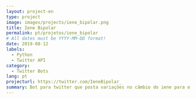 ```yaml
---
layout: project-en
type: project
image: images/projects/iene_bipolar.png
title: Iene Bipolar
permalink: pt/projetos/iene_bipolar
# All dates must be YYYY-MM-DD format!
date: 2019-08-12
labels:
  - Python
  - Twitter API
category:
  - Twitter Bots
lang: pt
projecturl: https://twitter.com/IeneBipolar_
summary: Bot para twitter que posta variações no câmbio do iene para o real.
---
```

